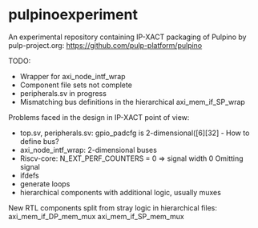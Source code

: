 # pulpinoexperiment
An experimental repository containing IP-XACT packaging of Pulpino by pulp-project.org: https://github.com/pulp-platform/pulpino

TODO:
- Wrapper for axi_node_intf_wrap
- Component file sets not complete
- peripherals.sv in progress
- Mismatching bus definitions in the hierarchical axi_mem_if_SP_wrap

Problems faced in the design in IP-XACT point of view:
- top.sv, peripherals.sv:
	gpio_padcfg is 2-dimensional([6][32] - How to define bus?
- axi_node_intf_wrap:
	2-dimensional buses
- Riscv-core:
	N_EXT_PERF_COUNTERS = 0 => signal width 0
	Omitting signal
- ifdefs
- generate loops
- hierarchical components with additional logic, usually muxes

New RTL components split from stray logic in hierarchical files:
axi_mem_if_DP_mem_mux
axi_mem_if_SP_mem_mux
